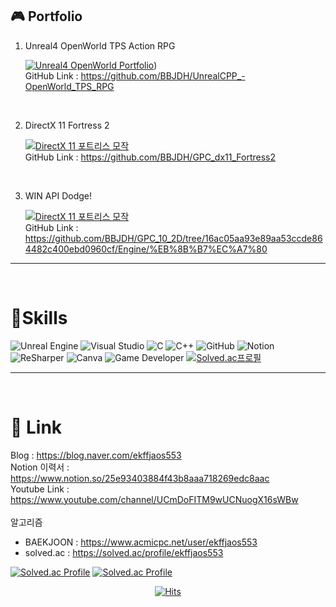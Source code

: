   
## 🎮 Portfolio

1. Unreal4 OpenWorld TPS Action RPG <br/>

    [![Unreal4 OpenWorld Portfolio](http://img.youtube.com/vi/nwO06dkzJsI/0.jpg)](https://youtu.be/nwO06dkzJsI)) <br/>
    GitHub Link : https://github.com/BBJDH/UnrealCPP_-OpenWorld_TPS_RPG
      
<br/>
 
2. DirectX 11 Fortress 2<br/>

    [![DirectX 11 포트리스 모작](http://img.youtube.com/vi/6MtFqAAPJaw/0.jpg)](https://youtu.be/6MtFqAAPJaw) <br/>
    GitHub Link : https://github.com/BBJDH/GPC_dx11_Fortress2



<br/>

3. WIN API Dodge!<br/>

    [![DirectX 11 포트리스 모작](http://img.youtube.com/vi/hZg79AJhfLY/0.jpg)](https://youtu.be/hZg79AJhfLY)  <br/>
    GitHub Link : https://github.com/BBJDH/GPC_10_2D/tree/16ac05aa93e89aa53ccde864482c400ebd0960cf/Engine/%EB%8B%B7%EC%A7%80
    


<hr>
<br/>

# 💪Skills

![Unreal Engine](https://img.shields.io/badge/Unreal_Engine-0E1128.svg?&style=for-the-badge&logo=UnrealEngine&logoColor=white)
![Visual Studio](https://img.shields.io/badge/Visual_Studio-5C2D91.svg?&style=for-the-badge&logo=VisualStudio&logoColor=white)
![C](https://img.shields.io/badge/C-A8B9CC.svg?&style=for-the-badge&logo=C&logoColor=white)
![C++](https://img.shields.io/badge/C++-00599C.svg?&style=for-the-badge&logo=C++&logoColor=white)
![GitHub](https://img.shields.io/badge/GitHub-181717.svg?&style=for-the-badge&logo=GitHub&logoColor=white)
![Notion](https://img.shields.io/badge/Notion-000000.svg?&style=for-the-badge&logo=Notion&logoColor=white)
![ReSharper](https://img.shields.io/badge/ReSharper-000000.svg?&style=for-the-badge&logo=ReSharper&logoColor=white)
![Canva](https://img.shields.io/badge/Canva-00C4CC.svg?&style=for-the-badge&logo=Canva&logoColor=white)
![Game Developer](https://img.shields.io/badge/Game_Developer-E60012.svg?&style=for-the-badge&logo=Game_Developer&logoColor=white)
[![Solved.ac프로필](http://mazassumnida.wtf/api/mini/generate_badge?boj=ekffjaos553)](https://solved.ac/ekffjaos553)

<hr>
<br/>

# 🔗 Link
Blog : https://blog.naver.com/ekffjaos553 <br/>
Notion 이력서 : https://www.notion.so/25e93403884f43b8aaa718269edc8aac <br/>
Youtube Link : https://www.youtube.com/channel/UCmDoFITM9wUCNuogX16sWBw <br/>
<br/>
알고리즘 <br/>
- BAEKJOON : https://www.acmicpc.net/user/ekffjaos553 <br/>
- solved.ac : https://solved.ac/profile/ekffjaos553 <br/>

[![Solved.ac Profile](http://mazassumnida.wtf/api/v2/generate_badge?boj=ekffjaos553)](https://solved.ac/ekffjaos553/)
[![Solved.ac Profile](https://mazandi.herokuapp.com/api?handle=ekffjaos553&theme=cold)](https://solved.ac/ekffjaos553/)
<br/>



<div align=center>
 
  [![Hits](https://hits.seeyoufarm.com/api/count/incr/badge.svg?url=https%3A%2F%2Fgithub.com%2FBBJDH&count_bg=%2396CF3F&title_bg=%23C85216&icon=marketo.svg&icon_color=%23E7E7E7&title=Visitors&edge_flat=false)](https://hits.seeyoufarm.com)
